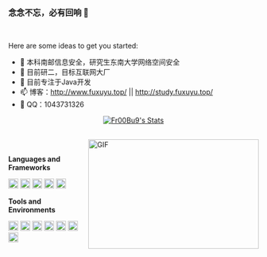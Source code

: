 ### 念念不忘，必有回响 👋

<br>



Here are some ideas to get you started:

- 🔭 本科南邮信息安全，研究生东南大学网络空间安全
- 🌱 目前研二，目标互联网大厂
- 👯 目前专注于Java开发
- 📫 博客：http://www.fuxuyu.top/ || http://study.fuxuyu.top/
- 💬 QQ：1043731326




<p align="center">
<!--     <a href="https://github.com/NYfuxuyu" class="rich-diff-level-one">
    <img src="https://github-readme-stats.vercel.app/api/top-langs/?username=NYfuxuyu&layout=compact)" alt="Fr00Bu9's Stats" >
  </a> -->
  <a href="https://github.com/NYfuxuyu" class="rich-diff-level-one">
    <img src="https://github-readme-stats.vercel.app/api?username=NYfuxuyu&theme=default&show_icons=true" alt="Fr00Bu9's Stats" >
  </a>
</p>
<!-- <p align="center">
  <a href="https://github.com/NYfuxuyu" class="rich-diff-level-one">
    <img src="https://github-readme-stats.vercel.app/api/top-langs/?username=NYfuxuyu&layout=compact)" alt="NYfuxuyu's Stats" >
  </a>
</p> -->

<h2></h2>

<img align="right" alt="GIF" src="https://pic.imgdb.cn/item/620f38362ab3f51d9198a793.gif?raw=true" width="343" height="220" title="Do what you like, and do it best!"> &nbsp;&nbsp;&nbsp;&nbsp;

<!-- stackoverflow profile
<a href="https://stackoverflow.com/users/8317261/charmve"><img align="right" alt="Profile of Charmve (张伟) on StackOverflow" src="https://stackoverflow.com/users/flair/8317261.png"></a>-->

**Languages and Frameworks**

<code><img height="20" src="https://gimg2.baidu.com/image_search/src=http%3A%2F%2Fblog.sudobits.com%2Fwp-content%2Fuploads%2F2011%2F05%2Fjava-logo.jpg&refer=http%3A%2F%2Fblog.sudobits.com&app=2002&size=f9999,10000&q=a80&n=0&g=0n&fmt=jpeg?sec=1643801346&t=d8e0dc75a14152858c1bf554e5b47eda" alt="Java" title="Java"></code>
<code><img height="20" src="https://pic.imgdb.cn/item/620f377c2ab3f51d91978f89.png" alt="C++" title="C++"></code>
<code><img height="20" src="https://pic.imgdb.cn/item/620f379a2ab3f51d9197b826.png" alt="Python" title="Python"></code>
<code><img height="20" src="https://pic.imgdb.cn/item/620f37ae2ab3f51d9197d2fe.png" alt="Git" title="Git"></code>
<code><img height="20" src="https://pic.imgdb.cn/item/620f37bc2ab3f51d9197e922.png" alt="Docker" title="Docker"></code>



**Tools and Environments**

<code><img height="20" src="https://img2.baidu.com/it/u=3857448549,2876814811&fm=26&fmt=auto" title="IDEA"></code>
<code><img height="20" src="https://pic.imgdb.cn/item/62161ccf2ab3f51d91e64b7a.png" alt="VSCode" title="VSCode"></code>
<code><img height="20" src="https://images.nowcoder.com/images/20180629/0_1530258305740_67F7BB46DE9FC78164CA628F2CE05C37" alt="PyCharm" title="PyCharm"></code>
<code><img height="20" src="https://pic.imgdb.cn/item/62161cc92ab3f51d91e63840.png" alt="Markdown" title="MarkDown"></code>
<code><img height="20" src="https://pic.imgdb.cn/item/62161cc92ab3f51d91e63850.png" alt="Matlab" title="Matlab"></code>
<code><img height="20" src="https://pic.imgdb.cn/item/62161ccf2ab3f51d91e64b6d.png" alt="Ubuntu" title="Ubuntu"></code>
<code><img height="20" src="https://pic.imgdb.cn/item/62161cc92ab3f51d91e63832.png" alt="Linux" title="Linux"></code>
<br>
